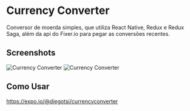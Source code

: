 # Currency Converter
Conversor de moerda simples, que utiliza React Native, Redux e Redux Saga, além da api do Fixer.io para pegar as conversões recentes.


## Screenshots

![Currency Converter](https://image.ibb.co/g7ZOSR/2018_01_18_21_05_21.jpg)
![Currency Converter](https://image.ibb.co/d8nME6/2018_01_18_21_05_16.jpg)

## Como Usar
https://expo.io/@diegotsi/currencyconverter

